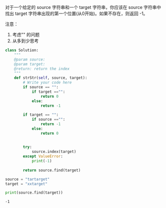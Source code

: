 对于一个给定的 source 字符串和一个 target 字符串，你应该在 source 字符串中找出 target 字符串出现的第一个位置(从0开始)。如果不存在，则返回 -1。

注意：
1. 考虑"" 的问题
2. 从多到少思考

```python
class Solution:
    """
    @param source: 
    @param target: 
    @return: return the index
    """
    def strStr(self, source, target):
        # Write your code here
        if source == "":
            if target =="":
                return 0
            else:
                return -1 
                
        if target == "":
            if source =="":
                return -1
            else:
                return 0        
    
            
        try:
            source.index(target)
        except ValueError:
            print(-1)
        
        return source.find(target)

```


```python
source = "tartarget"
target = "xxtarget"

print(source.find(target))
```

    -1

